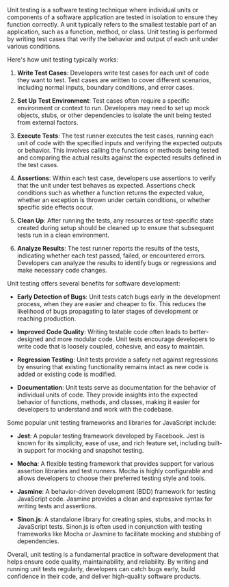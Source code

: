 Unit testing is a software testing technique where individual units or components of a software application are tested in isolation to ensure they function correctly. A unit typically refers to the smallest testable part of an application, such as a function, method, or class. Unit testing is performed by writing test cases that verify the behavior and output of each unit under various conditions.

Here's how unit testing typically works:

1. **Write Test Cases**: Developers write test cases for each unit of code they want to test. Test cases are written to cover different scenarios, including normal inputs, boundary conditions, and error cases.
    
2. **Set Up Test Environment**: Test cases often require a specific environment or context to run. Developers may need to set up mock objects, stubs, or other dependencies to isolate the unit being tested from external factors.
    
3. **Execute Tests**: The test runner executes the test cases, running each unit of code with the specified inputs and verifying the expected outputs or behavior. This involves calling the functions or methods being tested and comparing the actual results against the expected results defined in the test cases.
    
4. **Assertions**: Within each test case, developers use assertions to verify that the unit under test behaves as expected. Assertions check conditions such as whether a function returns the expected value, whether an exception is thrown under certain conditions, or whether specific side effects occur.
    
5. **Clean Up**: After running the tests, any resources or test-specific state created during setup should be cleaned up to ensure that subsequent tests run in a clean environment.
    
6. **Analyze Results**: The test runner reports the results of the tests, indicating whether each test passed, failed, or encountered errors. Developers can analyze the results to identify bugs or regressions and make necessary code changes.
    

Unit testing offers several benefits for software development:

- **Early Detection of Bugs**: Unit tests catch bugs early in the development process, when they are easier and cheaper to fix. This reduces the likelihood of bugs propagating to later stages of development or reaching production.
    
- **Improved Code Quality**: Writing testable code often leads to better-designed and more modular code. Unit tests encourage developers to write code that is loosely coupled, cohesive, and easy to maintain.
    
- **Regression Testing**: Unit tests provide a safety net against regressions by ensuring that existing functionality remains intact as new code is added or existing code is modified.
    
- **Documentation**: Unit tests serve as documentation for the behavior of individual units of code. They provide insights into the expected behavior of functions, methods, and classes, making it easier for developers to understand and work with the codebase.
    

Some popular unit testing frameworks and libraries for JavaScript include:

- **Jest**: A popular testing framework developed by Facebook. Jest is known for its simplicity, ease of use, and rich feature set, including built-in support for mocking and snapshot testing.
    
- **Mocha**: A flexible testing framework that provides support for various assertion libraries and test runners. Mocha is highly configurable and allows developers to choose their preferred testing style and tools.
    
- **Jasmine**: A behavior-driven development (BDD) framework for testing JavaScript code. Jasmine provides a clean and expressive syntax for writing tests and assertions.
    
- **Sinon.js**: A standalone library for creating spies, stubs, and mocks in JavaScript tests. Sinon.js is often used in conjunction with testing frameworks like Mocha or Jasmine to facilitate mocking and stubbing of dependencies.
    

Overall, unit testing is a fundamental practice in software development that helps ensure code quality, maintainability, and reliability. By writing and running unit tests regularly, developers can catch bugs early, build confidence in their code, and deliver high-quality software products.